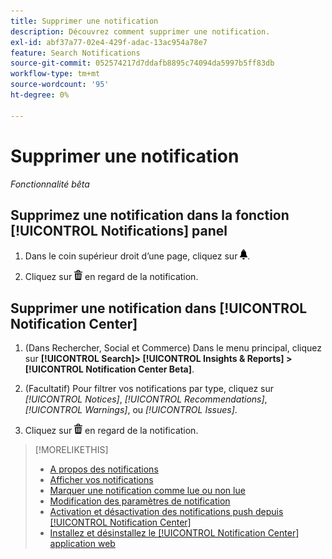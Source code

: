 ```yaml
---
title: Supprimer une notification
description: Découvrez comment supprimer une notification.
exl-id: abf37a77-02e4-429f-adac-13ac954a78e7
feature: Search Notifications
source-git-commit: 052574217d7ddafb8895c74094da5997b5ff83db
workflow-type: tm+mt
source-wordcount: '95'
ht-degree: 0%

---
```


# Supprimer une notification

*Fonctionnalité bêta*

## Supprimez une notification dans la fonction [!UICONTROL Notifications] panel

1. Dans le coin supérieur droit d’une page, cliquez sur ![Notifications](/help/search-social-commerce/assets/notifications-panel.png "Notifications").

1. Cliquez sur ![Supprimer](/help/search-social-commerce/assets/delete.png "Supprimer") en regard de la notification.

## Supprimer une notification dans [!UICONTROL Notification Center]

1. (Dans Rechercher, Social et Commerce) Dans le menu principal, cliquez sur **[!UICONTROL Search]> [!UICONTROL Insights & Reports] >[!UICONTROL Notification Center Beta]**.

1. (Facultatif) Pour filtrer vos notifications par type, cliquez sur *[!UICONTROL Notices]*, *[!UICONTROL Recommendations]*, *[!UICONTROL Warnings]*, ou *[!UICONTROL Issues]*.

1. Cliquez sur ![Supprimer](/help/search-social-commerce/assets/delete.png "Supprimer")  en regard de la notification.

>[!MORELIKETHIS]
>
>* [A propos des notifications](/help/search-social-commerce/notifications/notification-about.md)
>* [Afficher vos notifications](notification-view.md)
>* [Marquer une notification comme lue ou non lue](notification-mark-read-unread.md)
>* [Modification des paramètres de notification](notification-edit.md)
>* [Activation et désactivation des notifications push depuis [!UICONTROL Notification Center]](notifications-push-enable-disable.md)
>* [Installez et désinstallez le [!UICONTROL Notification Center] application web](notification-app-install-uninstall.md)

